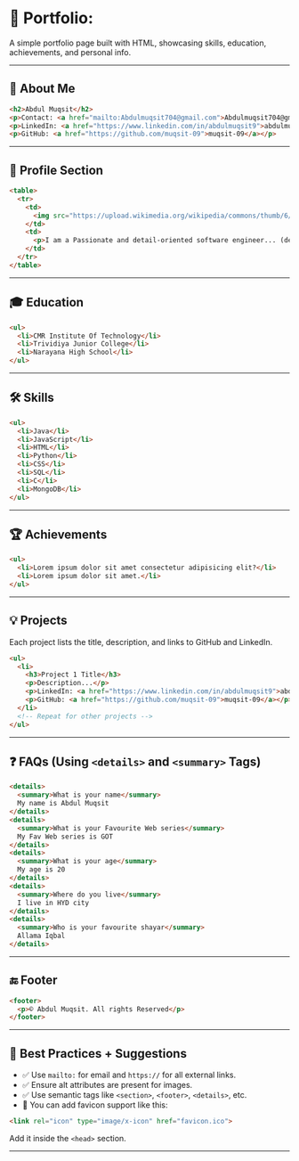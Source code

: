 # 💼 Portfolio:

A simple portfolio page built with HTML, showcasing skills, education, achievements, and personal info.

---

## 🧑 About Me

```html
<h2>Abdul Muqsit</h2>
<p>Contact: <a href="mailto:Abdulmuqsit704@gmail.com">Abdulmuqsit704@gmail.com</a></p>
<p>LinkedIn: <a href="https://www.linkedin.com/in/abdulmuqsit9">abdulmuqsit9</a></p>
<p>GitHub: <a href="https://github.com/muqsit-09">muqsit-09</a></p>
```

---

## 📸 Profile Section

```html
<table>
  <tr>
    <td>
      <img src="https://upload.wikimedia.org/wikipedia/commons/thumb/6/6e/A._P._J._Abdul_Kalam.jpg/330px-A._P._J._Abdul_Kalam.jpg" width="200px" alt="Image Not Found">
    </td>
    <td>
      <p>I am a Passionate and detail-oriented software engineer... (description)</p>
    </td>
  </tr>
</table>
```

---

## 🎓 Education

```html
<ul>
  <li>CMR Institute Of Technology</li>
  <li>Trividiya Junior College</li>
  <li>Narayana High School</li>
</ul>
```

---

## 🛠️ Skills

```html
<ul>
  <li>Java</li>
  <li>JavaScript</li>
  <li>HTML</li>
  <li>Python</li>
  <li>CSS</li>
  <li>SQL</li>
  <li>C</li>
  <li>MongoDB</li>
</ul>
```

---

## 🏆 Achievements

```html
<ul>
  <li>Lorem ipsum dolor sit amet consectetur adipisicing elit?</li>
  <li>Lorem ipsum dolor sit amet.</li>
</ul>
```

---

## 💡 Projects

Each project lists the title, description, and links to GitHub and LinkedIn.

```html
<ul>
  <li>
    <h3>Project 1 Title</h3>
    <p>Description...</p>
    <p>LinkedIn: <a href="https://www.linkedin.com/in/abdulmuqsit9">abdulmuqsit9</a></p>
    <p>GitHub: <a href="https://github.com/muqsit-09">muqsit-09</a></p>
  </li>
  <!-- Repeat for other projects -->
</ul>
```

---

## ❓ FAQs (Using `<details>` and `<summary>` Tags)

```html
<details>
  <summary>What is your name</summary>
  My name is Abdul Muqsit
</details>
<details>
  <summary>What is your Favourite Web series</summary>
  My Fav Web series is GOT
</details>
<details>
  <summary>What is your age</summary>
  My age is 20
</details>
<details>
  <summary>Where do you live</summary>
  I live in HYD city
</details>
<details>
  <summary>Who is your favourite shayar</summary>
  Allama Iqbal
</details>
```

---

## 🔚 Footer

```html
<footer>
  <p>© Abdul Muqsit. All rights Reserved</p>
</footer>
```

---

## 🌟 Best Practices + Suggestions

- ✅ Use `mailto:` for email and `https://` for all external links.
- ✅ Ensure alt attributes are present for images.
- ✅ Use semantic tags like `<section>`, `<footer>`, `<details>`, etc.
- 🚀 You can add favicon support like this:

```html
<link rel="icon" type="image/x-icon" href="favicon.ico">
```

Add it inside the `<head>` section.

---



